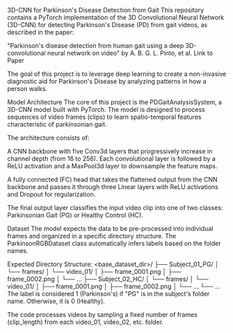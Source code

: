 3D-CNN for Parkinson's Disease Detection from Gait
This repository contains a PyTorch implementation of the 3D Convolutional Neural Network (3D-CNN) for detecting Parkinson's Disease (PD) from gait videos, as described in the paper:

"Parkinson's disease detection from human gait using a deep 3D-convolutional neural network on video" by A. B. G. L. Pinto, et al.
Link to Paper

The goal of this project is to leverage deep learning to create a non-invasive diagnostic aid for Parkinson's Disease by analyzing patterns in how a person walks.

Model Architecture
The core of this project is the PDGaitAnalysisSystem, a 3D-CNN model built with PyTorch. The model is designed to process sequences of video frames (clips) to learn spatio-temporal features characteristic of parkinsonian gait.

The architecture consists of:

A CNN backbone with five Conv3d layers that progressively increase in channel depth (from 16 to 256). Each convolutional layer is followed by a ReLU activation and a MaxPool3d layer to downsample the feature maps.

A fully connected (FC) head that takes the flattened output from the CNN backbone and passes it through three Linear layers with ReLU activations and Dropout for regularization.

The final output layer classifies the input video clip into one of two classes: Parkinsonian Gait (PG) or Healthy Control (HC).

Dataset
The model expects the data to be pre-processed into individual frames and organized in a specific directory structure. The ParkinsonRGBDataset class automatically infers labels based on the folder names.

Expected Directory Structure:
<base_dataset_dir>/
├── Subject_01_PG/
│   └── frames/
│       └── video_01/
│           ├── frame_0001.png
│           ├── frame_0002.png
│           └── ...
├── Subject_02_HC/
│   └── frames/
│       └── video_01/
│           ├── frame_0001.png
│           ├── frame_0002.png
│           └── ...
└── ...
The label is considered 1 (Parkinson's) if "PG" is in the subject's folder name. Otherwise, it is 0 (Healthy).

The code processes videos by sampling a fixed number of frames (clip_length) from each video_01, video_02, etc. folder.

